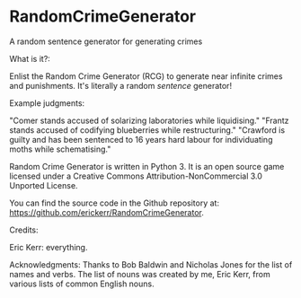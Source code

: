 # RandomCrimeGenerator
A random sentence generator for generating crimes

What is it?:

Enlist the Random Crime Generator (RCG) to generate near infinite crimes and punishments. It's literally a random *sentence* generator!

Example judgments:

"Comer stands accused of solarizing laboratories while liquidising."
"Frantz stands accused of codifying blueberries while restructuring."
"Crawford is guilty and has been sentenced to 16 years hard labour for individuating moths while schematising."

Random Crime Generator is written in Python 3. It is an open source game licensed under a Creative Commons Attribution-NonCommercial 3.0 Unported License.

You can find the source code in the Github repository at: https://github.com/erickerr/RandomCrimeGenerator.

Credits:

Eric Kerr: everything.

Acknowledgments: Thanks to Bob Baldwin and Nicholas Jones for the list of names and verbs. The list of nouns was created by me, Eric Kerr, from various lists of common English nouns.
